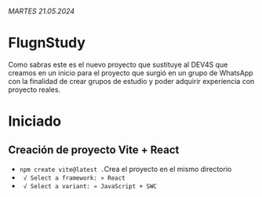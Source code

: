 ###### MARTES 21.05.2024

# FlugnStudy

Como sabras este es el nuevo proyecto que sustituye al DEV4S que creamos en un inicio para el proyecto que surgió en un grupo de WhatsApp con la finalidad de crear grupos de estudio y poder adquirir experiencia con proyecto reales.

#
#
#

# Iniciado
## Creación de proyecto Vite + React
- ```npm create vite@latest .```Crea el proyecto en el mismo directorio
- ``` √ Select a framework: » React```
- ``` √ Select a variant: » JavaScript + SWC```